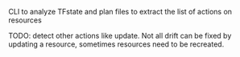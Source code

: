 CLI to analyze TFstate and plan files to extract the list of actions on resources

TODO: detect other actions like update. Not all drift can be fixed by updating a resource, sometimes resources need to be recreated. 